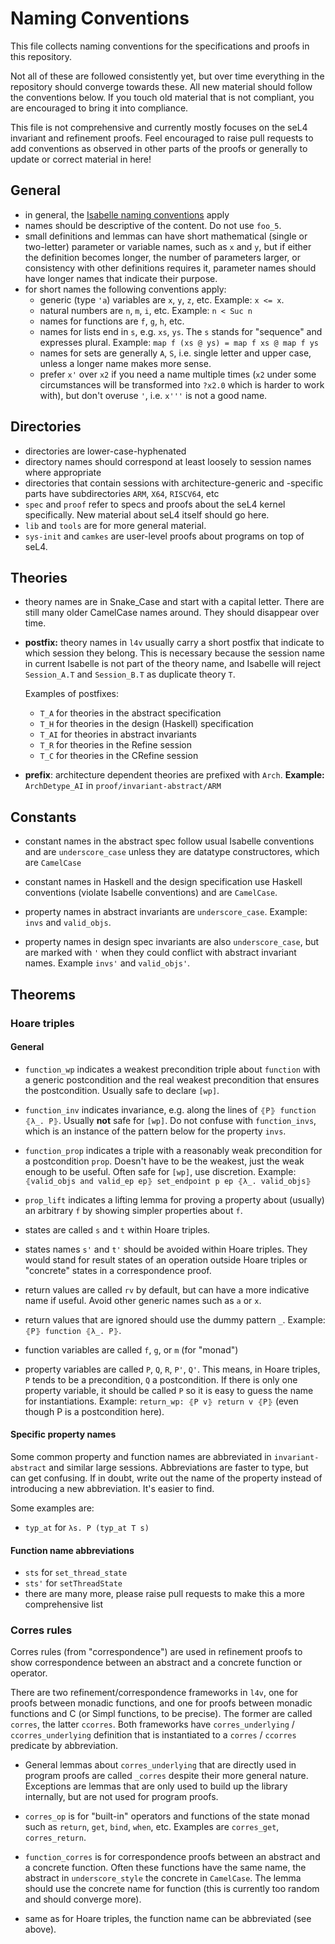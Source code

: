 <!--
     Copyright 2020, Data61, CSIRO (ABN 41 687 119 230)

     SPDX-License-Identifier: CC-BY-SA-4.0
-->

# Naming Conventions

This file collects naming conventions for the specifications and proofs in this
repository.

Not all of these are followed consistently yet, but over time everything in the
repository should converge towards these. All new material should follow the
conventions below. If you touch old material that is not compliant, you are
encouraged to bring it into compliance.

This file is not comprehensive and currently mostly focuses on the seL4
invariant and refinement proofs. Feel encouraged to raise pull requests to add
conventions as observed in other parts of the proofs or generally to update or
correct material in here!


## General

* in general, the [Isabelle naming conventions][1] apply
* names should be descriptive of the content. Do not use `foo_5`.
* small definitions and lemmas can have short mathematical (single or
  two-letter) parameter or variable names, such as `x` and `y`, but if either
  the definition becomes longer, the number of parameters larger, or consistency
  with other definitions requires it, parameter names should have longer names
  that indicate their purpose.
* for short names the following conventions apply:
  * generic (type `'a`) variables are `x`, `y`, `z`, etc. Example: `x <= x`.
  * natural numbers are `n`, `m`, `i`, etc. Example: `n < Suc n`
  * names for functions are `f`, `g`, `h`, etc.
  * names for lists end in `s`, e.g. `xs`, `ys`. The `s` stands for "sequence" and
    expresses plural. Example: `map f (xs @ ys) = map f xs @ map f ys`
  * names for sets are generally `A`, `S`, i.e. single letter and upper case, unless
    a longer name makes more sense.
  * prefer `x'` over `x2` if you need a name multiple times (`x2` under some
    circumstances will be transformed into `?x2.0` which is harder to work with),
    but don't overuse `'`, i.e. `x'''` is not a good name.

[1]: https://isabelle.systems/conventions/naming.html


## Directories

  * directories are lower-case-hyphenated
  * directory names should correspond at least loosely to session names where appropriate
  * directories that contain sessions with architecture-generic and -specific parts have subdirectories `ARM`, `X64`, `RISCV64`, etc
  * `spec` and `proof` refer to specs and proofs about the seL4 kernel specifically. New material about seL4 itself should go here.
  * `lib` and `tools` are for more general material.
  * `sys-init` and `camkes` are user-level proofs about programs on top of seL4.


## Theories

 * theory names are in Snake_Case and start with a capital letter. There are still many older CamelCase names around. They should disappear over time.

 * **postfix:** theory names in `l4v` usually carry a short postfix that indicate to which session they belong. This is necessary because the session name in current Isabelle is not part of the theory name, and Isabelle will reject `Session_A.T` and `Session_B.T` as duplicate theory `T`.

   Examples of postfixes:

    * `T_A` for theories in the abstract specification
    * `T_H` for theories in the design (Haskell) specification
    * `T_AI` for theories in abstract invariants
    * `T_R` for theories in the Refine session
    * `T_C` for theories in the CRefine session

  * **prefix**: architecture dependent theories are prefixed with `Arch`.
    **Example:** `ArchDetype_AI` in `proof/invariant-abstract/ARM`


## Constants

 * constant names in the abstract spec follow usual Isabelle conventions and
   are `underscore_case` unless they are datatype constructores, which are
   `CamelCase`

 * constant names in Haskell and the design specification use Haskell conventions (violate Isabelle conventions) and are `CamelCase`.

 * property names in abstract invariants are `underscore_case`.
   Example: `invs` and `valid_objs`.

 * property names in design spec invariants are also `underscore_case`, but are marked with `'` when they could conflict with abstract invariant names. Example `invs'` and `valid_objs'`.


## Theorems

### Hoare triples

#### General

 * `function_wp` indicates a weakest precondition triple about `function` with a generic postcondition and the real weakest precondition that ensures the postcondition. Usually safe to declare `[wp]`.

 * `function_inv` indicates invariance, e.g. along the lines of `⦃P⦄ function ⦃λ_. P⦄`. Usually **not** safe for `[wp]`. Do not confuse with `function_invs`, which is an instance of the pattern below for the property `invs`.

 * `function_prop` indicates a triple with a reasonably weak precondition for
    a postcondition `prop`. Doesn't have to be the weakest, just the weak enough to be useful. Often safe for `[wp]`, use discretion. Example:
    `⦃valid_objs and valid_ep ep⦄ set_endpoint p ep ⦃λ_. valid_objs⦄`

 * `prop_lift` indicates a lifting lemma for proving a property about (usually) an arbitrary `f` by showing simpler properties about `f`.

 * states are called `s` and `t` within Hoare triples.

 * states names `s'` and `t'` should be avoided within Hoare triples. They would stand for result states of an operation outside Hoare triples or "concrete" states in a correspondence proof.

 * return values are called `rv` by default, but can have a more indicative name if useful. Avoid other generic names such as `a` or `x`.

 * return values that are ignored should use the dummy pattern `_`. Example: `⦃P⦄ function ⦃λ_. P⦄`.

 * function variables are called `f`, `g`, or `m` (for "monad")

 * property variables are called `P`, `Q`, `R`, `P'`, `Q'`. This means, in
   Hoare triples, `P` tends to be a precondition, `Q` a postcondition. If there
   is only one property variable, it should be called `P` so it is easy to
   guess the name for instantiations. Example: `return_wp: ⦃P v⦄ return v ⦃P⦄` (even though P is a postcondition here).


#### Specific property names

Some common property and function names are abbreviated in `invariant-abstract`
and similar large sessions. Abbreviations are faster to type, but can get
confusing. If in doubt, write out the name of the property instead of
introducing a new abbreviation. It's easier to find.

Some examples are:

 * `typ_at` for `λs. P (typ_at T s)`


#### Function name abbreviations

 * `sts` for `set_thread_state`
 * `sts'` for `setThreadState`
 * there are many more, please raise pull requests to make this a more comprehensive list


### Corres rules

Corres rules (from "correspondence") are used in refinement proofs to show
correspondence between an abstract and a concrete function or operator.

There are two refinement/correspondence frameworks in `l4v`, one for proofs
between monadic functions, and one for proofs between monadic functions and C
(or Simpl functions, to be precise). The former are called `corres`, the latter
`ccorres`. Both frameworks have `corres_underlying` / `ccorres_underlying`
definition that is instantiated to a `corres` / `ccorres` predicate by
abbreviation.

 * General lemmas about `corres_underlying` that are directly used in program proofs are called `_corres` despite their more general nature. Exceptions are lemmas that are only used to build up the library internally, but are not used for program proofs.

 * `corres_op` is for "built-in" operators and functions of the state monad such as `return`, `get`, `bind`, `when`, etc. Examples are `corres_get`, `corres_return`.

 * `function_corres` is for correspondence proofs between an abstract and a concrete function. Often these functions have the same name, the abstract in `underscore_style` the concrete in `CamelCase`. The lemma should use the concrete name for function (this is currently too random and should converge more).

  * same as for Hoare triples, the function name can be abbreviated (see above).

